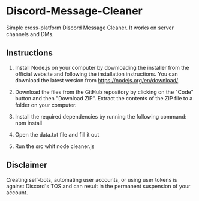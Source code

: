 # Discord-Message-Cleaner
Simple cross-platform Discord Message Cleaner. It works on server channels and DMs.

## Instructions

1. Install Node.js on your computer by downloading the installer from the official website and following the installation instructions. You can download the latest version from https://nodejs.org/en/download/

2. Download the files from the GitHub repository by clicking on the "Code" button and then "Download ZIP". Extract the contents of the ZIP file to a folder on your computer.

3. Install the required dependencies by running the following command:
  npm install

4. Open the data.txt file and fill it out 

5. Run the src whit node cleaner.js 

## Disclaimer 
Creating self-bots, automating user accounts, or using user tokens is against Discord's TOS and can result in the permanent suspension of your account.

